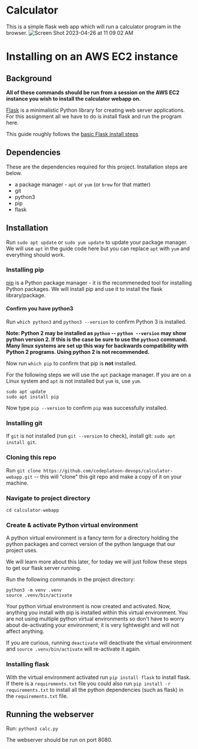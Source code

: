 # Calculator

This is a simple flask web app which will run a calculator program in the browser.
![Screen Shot 2023-04-26 at 11 09 02 AM](https://user-images.githubusercontent.com/4441280/234636033-99dd4dfe-ae35-4c02-8087-7b1beb8f7366.png)


# Installing on an AWS EC2 instance

## Background

**All of these commands should be run from a session on the AWS EC2 instance you wish to install the calculator webapp on.**

[Flask](https://flask.palletsprojects.com/en/2.3.x/) is a minimalistic Python library for creating web server applications.
For this assignment all we have to do is install flask and run the program here.

This guide roughly follows the [basic Flask install steps](https://flask.palletsprojects.com/en/2.3.x/installation/)

## Dependencies
These are the dependencies required for this project. Installation steps are below.

- a package manager - `apt` or `yum` (or `brew` for that matter)
- git
- python3
- pip
- flask

## Installation

Run `sudo apt update` or `sudo yum update` to update your package manager. We will use `apt` in the guide code here but you can replace `apt` with `yum` and everything should work.

### Installing pip

[pip](https://pypi.org/project/pip/) is a Python package manager - it is the recommeneded tool for installing Python packages.
We will install pip and use it to install the flask library/package.

#### Confirm you have python3
Run `which python3` and `python3 --version` to confirm Python 3 is installed.

**Note: Python 2 may be installed as `python` -- `python --version` may show python version 2. If this is the case be sure to use the `python3` command.
Many linux systems are set up this way for backwards compatibility with Python 2 programs. Using python 2 is not recommended.**

Now run `which pip` to confirm that pip is **not** installed.

For the following steps we will use the `apt` package manager. If you are on a Linux system and `apt` is not installed but `yum` is, use `yum`. 

```
sudo apt update
sudo apt install pip
```

Now type `pip --version` to confirm `pip` was successfully installed. 

### Installing git
If `git` is not installed (run `git --version` to check), install git: `sudo apt install git`. 

### Cloning this repo
Run `git clone https://github.com/codeplatoon-devops/calculator-webapp.git` -- this will "clone" this git repo and make a copy of it on your machine.

### Navigate to project directory
`cd calculator-webapp`

### Create & activate Python virtual environment
A python virtual environment is a fancy term for a directory holding the python packages and correct version of the python language that our project uses.

We will learn more about this later, for today we will just follow these steps to get our flask server running.

Run the following commands in the project directory:
```
python3 -m venv .venv
source .venv/bin/activate
```

Your python virtual environment is now created and activated. Now, anything you install with pip is installed within this virtual environment.
You are not using multiple python virtual environments so don't have to worry about de-activating your environment; it is very lightweight and will not affect anything.

If you are curious, running `deactivate` will deactivate the virtual environment and `source .venv/bin/activate` will re-activate it again.

### Installing flask

With the virtual environment activated run `pip install flask` to install flask. If there is a `requirements.txt` file you could also run
`pip install -r requirements.txt` to install all the python dependencies (such as flask) in the `requirements.txt` file.


## Running the webserver

Run:
`python3 calc.py`

The webserver should be run on port 8080. 
